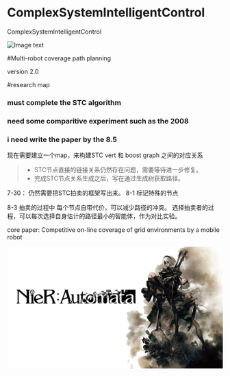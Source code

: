 # ComplexSystemIntelligentControl
ComplexSystemIntelligentControl


![Image text](https://raw.githubusercontent.com/Tesla2fox/ComplexSystemIntelligentControl/master/png/FITEE.png)



#Multi-robot coverage path planning 

version 2.0




#research map 

### must complete the STC algorithm ###
### need some comparitive experiment such as the 2008 ###
### i need write the paper by the 8.5 ###

现在需要建立一个map，来构建STC vert 和 boost graph 之间的对应关系

>- STC节点直接的链接关系仍然存在问题，需要等待进一步修复。
>- 完成STC节点关系生成之后，写在通过生成树获取路径。


7-30：
仍然需要把STC拍卖的框架写出来。
8-1
标记特殊的节点

8-3
拍卖的过程中 每个节点自带代价，可以减少路径的冲突。
选择拍卖者的过程，可以每次选择自身估计的路径最小的智能体，作为对比实验。


core paper:
Competitive on-line coverage of grid environments
by a mobile robot

![Image text](https://raw.githubusercontent.com/Tesla2fox/ComplexSystemIntelligentControl/master/png/0-0.jpg)